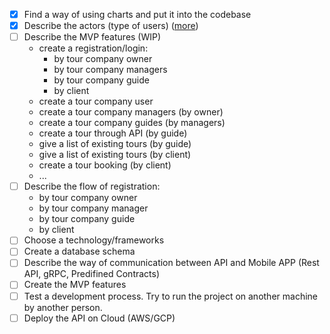 

- [x] Find a way of using charts and put it into the codebase
- [x] Describe the actors (type of users) ([more](docs/actors/doc.md))
- [ ] Describe the MVP features (WIP)
  - create a registration/login:
    - by tour company owner
    - by tour company managers
    - by tour company guide
    - by client
  - create a tour company user
  - create a tour company managers (by owner)
  - create a tour company guides (by managers) 
  - create a tour through API (by guide)
  - give a list of existing tours (by guide) 
  - give a list of existing tours (by client) 
  - create a tour booking (by client)
  - ... 
- [ ] Describe the flow of registration:
  - by tour company owner
  - by tour company manager
  - by tour company guide
  - by client
- [ ] Choose a technology/frameworks
- [ ] Create a database schema
- [ ] Describe the way of communication between API and Mobile APP (Rest API, gRPC, Predifined Contracts)
- [ ] Create the MVP features
- [ ] Test a development process. Try to run the project on another machine by another person.
- [ ] Deploy the API on Cloud (AWS/GCP) 

